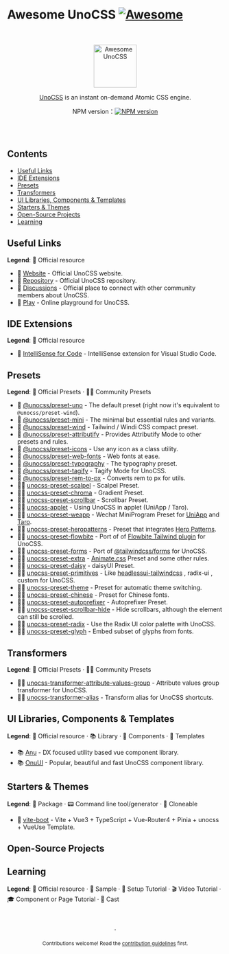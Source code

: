 # Awesome UnoCSS [![Awesome](https://awesome.re/badge.svg)](https://awesome.re)

<div align="center">
	<br>
	<br>
	<div>
		<img width="100" src="https://raw.githubusercontent.com/unocss/unocss/main/playground/public/icon-gray.svg" alt="Awesome UnoCSS">
		<br>
	</div>
	<p>
		<a href="https://unocss.dev/">UnoCSS</a> is an instant on-demand Atomic CSS engine.
	</p>
	<p align="center">
	NPM version：<a href="https://www.npmjs.com/package/unocss"><img src="https://img.shields.io/npm/v/unocss?color=c95f8b&amp;label=" alt="NPM version"></a></p>
	<br>
	<br>
</div>


## Contents

- [Useful Links](#useful-links)
- [IDE Extensions](#ide-extensions)
- [Presets](#presets)
- [Transformers](#transformers)
- [UI Libraries, Components & Templates](#ui-libraries-components--templates)
- [Starters & Themes](#starters--themes)
- [Open-Source Projects](#open-source-projects)
- [Learning](#learning)

## Useful Links

**Legend**: 💙 Official resource

- 💙 [Website](https://unocss.dev/) - Official UnoCSS website.
- 💙 [Repository](https://github.com/unocss/unocss) - Official UnoCSS repository.
- 💙 [Discussions](https://github.com/unocss/unocss/discussions) - Official place to connect with other community members about UnoCSS.
- 💙 [Play](https://unocss.dev/play/) - Online playground for UnoCSS.

## IDE Extensions

**Legend**: 💙 Official resource

- 💙 [IntelliSense for Code](https://marketplace.visualstudio.com/items?itemName=antfu.unocss) - IntelliSense extension for Visual Studio Code.


## Presets

**Legend**: 💙 Official Presets · 🤹‍♂️ Community Presets

- 💙 [@unocss/preset-uno](https://github.com/unocss/unocss/tree/main/packages/preset-uno) - The default preset (right now it's equivalent to `@unocss/preset-wind`).
- 💙 [@unocss/preset-mini](https://github.com/unocss/unocss/tree/main/packages/preset-mini) - The minimal but essential rules and variants.
- 💙 [@unocss/preset-wind](https://github.com/unocss/unocss/tree/main/packages/preset-wind) - Tailwind / Windi CSS compact preset.
- 💙 [@unocss/preset-attributify](https://github.com/unocss/unocss/tree/main/packages/preset-attributify) - Provides Attributify Mode to other presets and rules.
- 💙 [@unocss/preset-icons](https://github.com/unocss/unocss/tree/main/packages/preset-icons) - Use any icon as a class utility.
- 💙 [@unocss/preset-web-fonts](https://github.com/unocss/unocss/tree/main/packages/preset-web-fonts) - Web fonts at ease.
- 💙 [@unocss/preset-typography](https://github.com/unocss/unocss/tree/main/packages/preset-typography) - The typography preset.
- 💙 [@unocss/preset-tagify](https://github.com/unocss/unocss/tree/main/packages/preset-tagify) - Tagify Mode for UnoCSS.
- 💙 [@unocss/preset-rem-to-px](https://github.com/unocss/unocss/tree/main/packages/preset-rem-to-px) - Converts rem to px for utils.
- 🤹‍♂️ [unocss-preset-scalpel](https://github.com/macheteHot/unocss-preset-scalpel) - Scalpel Preset.
- 🤹‍♂️ [unocss-preset-chroma](https://github.com/chu121su12/unocss-preset-chroma) - Gradient Preset.
- 🤹‍♂️ [unocss-preset-scrollbar](https://github.com/action-hong/unocss-preset-scrollbar) - Scrollbar Preset.
- 🤹‍♂️ [unocss-applet](https://github.com/unocss-applet/unocss-applet) - Using UnoCSS in applet (UniApp / Taro).
- 🤹‍♂️ [unocss-preset-weapp](https://github.com/MellowCo/unocss-preset-weapp) - Wechat MiniProgram Preset for [UniApp](https://uniapp.dcloud.io) and [Taro](https://taro-docs.jd.com/taro/docs).
- 🤹‍♂️ [unocss-preset-heropatterns](https://github.com/Julien-R44/unocss-preset-heropatterns) - Preset that integrates [Hero Patterns](https://heropatterns.com/).
- 🤹‍♂️ [unocss-preset-flowbite](https://github.com/Julien-R44/unocss-preset-flowbite) - Port of of [Flowbite Tailwind plugin](https://github.com/themesberg/flowbite) for UnoCSS.
- 🤹‍♂️ [unocss-preset-forms](https://github.com/Julien-R44/unocss-preset-forms) - Port of [@tailwindcss/forms](https://github.com/tailwindlabs/tailwindcss-forms) for UnoCSS.
- 🤹‍♂️ [unocss-preset-extra](https://github.com/MoomFE/unocss-preset-extra) - [Animate.css](https://animate.style) Preset and some other rules.
- 🤹‍♂️ [unocss-preset-daisy](https://github.com/kidonng/unocss-preset-daisy) - daisyUI Preset.
- 🤹‍♂️ [unocss-preset-primitives](https://github.com/zirbest/unocss-preset-primitives) - Like [headlessui-tailwindcss](https://github.com/tailwindlabs/headlessui/tree/main/packages/%40headlessui-tailwindcss) , radix-ui , custom for UnoCSS.
- 🤹‍♂️ [unocss-preset-theme](https://github.com/Dunqing/unocss-preset-theme) - Preset for automatic theme switching.
- 🤹‍♂️ [unocss-preset-chinese](https://github.com/kirklin/unocss-preset-chinese) - Preset for Chinese fonts.
- 🤹‍♂️ [unocss-preset-autoprefixer](https://github.com/zouhangwithsweet/unocss-preset-autoprefixer) - Autoprefixer Preset.
- 🤹‍♂️ [unocss-preset-scrollbar-hide](https://github.com/reslear/unocss-preset-scrollbar-hide) - Hide scrollbars, although the element can still be scrolled.
- 🤹‍♂️ [unocss-preset-radix](https://github.com/endigma/unocss-preset-radix) - Use the Radix UI color palette with UnoCSS.
- 🤹‍♂️ [unocss-preset-glyph](https://github.com/chu121su12/unocss-preset-glyph) - Embed subset of glyphs from fonts.


## Transformers

**Legend**: 💙 Official Presets · 🤹‍♂️ Community Presets

- 🤹‍♂️ [unocss-transformer-attribute-values-group](https://github.com/lvjiaxuan/unocss-transformer-attribute-values-group) - Attribute values group transformer for UnoCSS.
- 🤹‍♂️ [unocss-transformer-alias](https://github.com/zyyv/unocss-transformer-alias) - Transform alias for UnoCSS shortcuts.


## UI Libraries, Components & Templates

**Legend**: 💙 Official resource · 📚 Library · 🧩 Components · 📁 Templates

- 📚 [Anu](https://github.com/jd-solanki/anu) - DX focused utility based vue component library.
- 📚 [OnuUI](https://github.com/onu-ui/onu-ui) - Popular, beautiful and fast UnoCSS component library.


## Starters & Themes

**Legend**: 💼 Package · 📟 Command line tool/generator · 🚀 Cloneable

- 🚀 [vite-boot](https://github.com/kirklin/vite-boot/tree/unocss) - Vite + Vue3 + TypeScript + Vue-Router4 + Pinia + unocss + VueUse  Template.

## Open-Source Projects


## Learning

**Legend**: 💙 Official resource · 🧪 Sample · 🔧 Setup Tutorial · 🎬 Video Tutorial · 🎓 Component or Page Tutorial · 🎥 Cast




<p align="center">
  <br />
  <br />
  ·
  <br />
  <br />
  <sub>Contributions welcome! Read the <a href=".github/CONTRIBUTING.md">contribution guidelines</a> first.</sub>
</p>

